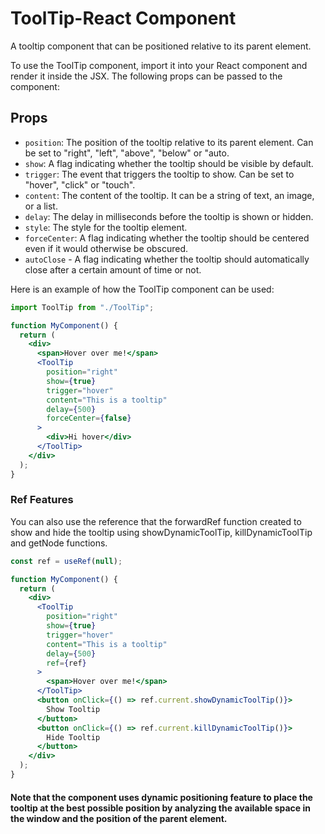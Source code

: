 # ToolTip-React Component

A tooltip component that can be positioned relative to its parent element.

To use the ToolTip component, import it into your React component and render it inside the JSX. The following props can be passed to the component:

## Props

- `position`: The position of the tooltip relative to its parent element. Can be set to "right", "left", "above", "below" or "auto.
- `show`: A flag indicating whether the tooltip should be visible by default.
- `trigger`: The event that triggers the tooltip to show. Can be set to "hover", "click" or "touch".
- `content`: The content of the tooltip. It can be a string of text, an image, or a list.
- `delay`: The delay in milliseconds before the tooltip is shown or hidden.
- `style`: The style for the tooltip element.
- `forceCenter`: A flag indicating whether the tooltip should be centered even if it would otherwise be obscured.
- `autoClose` - A flag indicating whether the tooltip should automatically close after a certain amount of time or not.

Here is an example of how the ToolTip component can be used:

```jsx
import ToolTip from "./ToolTip";

function MyComponent() {
  return (
    <div>
      <span>Hover over me!</span>
      <ToolTip
        position="right"
        show={true}
        trigger="hover"
        content="This is a tooltip"
        delay={500}
        forceCenter={false}
      >
        <div>Hi hover</div>
      </ToolTip>
    </div>
  );
}
```

### Ref Features

You can also use the reference that the forwardRef function created to show and hide the tooltip using showDynamicToolTip, killDynamicToolTip and getNode functions.

```jsx
const ref = useRef(null);

function MyComponent() {
  return (
    <div>
      <ToolTip
        position="right"
        show={true}
        trigger="hover"
        content="This is a tooltip"
        delay={500}
        ref={ref}
      >
        <span>Hover over me!</span>
      </ToolTip>
      <button onClick={() => ref.current.showDynamicToolTip()}>
        Show Tooltip
      </button>
      <button onClick={() => ref.current.killDynamicToolTip()}>
        Hide Tooltip
      </button>
    </div>
  );
}
```

#### Note that the component uses dynamic positioning feature to place the tooltip at the best possible position by analyzing the available space in the window and the position of the parent element.
